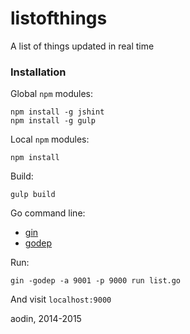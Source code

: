 listofthings
============

A list of things updated in real time

### Installation

Global `npm` modules:

    npm install -g jshint
    npm install -g gulp

Local `npm` modules:

    npm install

Build:

    gulp build

Go command line:

* [gin](https://github.com/codegangsta/gin)
* [godep](https://github.com/tools/godep)

Run:

    gin -godep -a 9001 -p 9000 run list.go

And visit `localhost:9000`

aodin, 2014-2015
